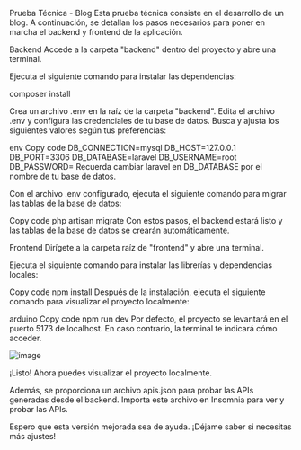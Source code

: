 Prueba Técnica - Blog
Esta prueba técnica consiste en el desarrollo de un blog. A continuación, se detallan los pasos necesarios para poner en marcha el backend y frontend de la aplicación.

Backend
Accede a la carpeta "backend" dentro del proyecto y abre una terminal.

Ejecuta el siguiente comando para instalar las dependencias:


composer install

Crea un archivo .env en la raíz de la carpeta "backend". Edita el archivo .env y configura las credenciales de tu base de datos. Busca y ajusta los siguientes valores según tus preferencias:

env
Copy code
DB_CONNECTION=mysql
DB_HOST=127.0.0.1
DB_PORT=3306
DB_DATABASE=laravel
DB_USERNAME=root
DB_PASSWORD=
Recuerda cambiar laravel en DB_DATABASE por el nombre de tu base de datos.

Con el archivo .env configurado, ejecuta el siguiente comando para migrar las tablas de la base de datos:

Copy code
php artisan migrate
Con estos pasos, el backend estará listo y las tablas de la base de datos se crearán automáticamente.

Frontend
Dirígete a la carpeta raíz de "frontend" y abre una terminal.

Ejecuta el siguiente comando para instalar las librerías y dependencias locales:

Copy code
npm install
Después de la instalación, ejecuta el siguiente comando para visualizar el proyecto localmente:

arduino
Copy code
npm run dev
Por defecto, el proyecto se levantará en el puerto 5173 de localhost. En caso contrario, la terminal te indicará cómo acceder.

![image](https://github.com/albertogmonroy/prueba-tecnica/assets/47957374/d8a74764-fdf4-4749-974e-b8acac38c641)


¡Listo! Ahora puedes visualizar el proyecto localmente.

Además, se proporciona un archivo apis.json para probar las APIs generadas desde el backend. Importa este archivo en Insomnia para ver y probar las APIs.

Espero que esta versión mejorada sea de ayuda. ¡Déjame saber si necesitas más ajustes!
